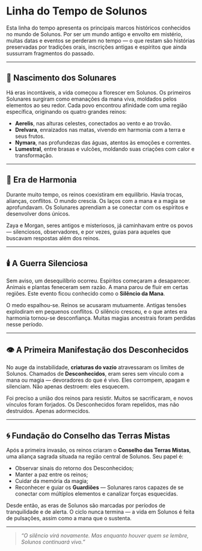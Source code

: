 # Linha do Tempo de Solunos

Esta linha do tempo apresenta os principais marcos históricos conhecidos no mundo de Solunos. Por ser um mundo antigo e envolto em mistério, muitas datas e eventos se perderam no tempo — o que restam são histórias preservadas por tradições orais, inscrições antigas e espíritos que ainda sussurram fragmentos do passado.

---

## 🌱 Nascimento dos Solunares
Há eras incontáveis, a vida começou a florescer em Solunos. Os primeiros Solunares surgiram como emanações da mana viva, moldados pelos elementos ao seu redor. Cada povo encontrou afinidade com uma região específica, originando os quatro grandes reinos:

- **Aerelis**, nas alturas celestes, conectados ao vento e ao trovão.  
- **Drelvara**, enraizados nas matas, vivendo em harmonia com a terra e seus frutos.  
- **Nymara**, nas profundezas das águas, atentos às emoções e correntes.  
- **Lumestral**, entre brasas e vulcões, moldando suas criações com calor e transformação.

---

## 🌸 Era de Harmonia
Durante muito tempo, os reinos coexistiram em equilíbrio. Havia trocas, alianças, conflitos. O mundo crescia. Os laços com a mana e a magia se aprofundavam. Os Solunares aprendiam a se conectar com os espíritos e desenvolver dons únicos.

Zaya e Morgan, seres antigos e misteriosos, já caminhavam entre os povos — silenciosos, observadores, e por vezes, guias para aqueles que buscavam respostas além dos reinos.

---

## 🕯️ A Guerra Silenciosa
Sem aviso, um desequilíbrio ocorreu. Espíritos começaram a desaparecer. Animais e plantas feneceram sem razão. A mana parou de fluir em certas regiões. Este evento ficou conhecido como o **Silêncio da Mana**.

O medo espalhou-se. Reinos se acusaram mutuamente. Antigas tensões explodiram em pequenos conflitos. O silêncio cresceu, e o que antes era harmonia tornou-se desconfiança. Muitas magias ancestrais foram perdidas nesse período.

---

## 👁️ A Primeira Manifestação dos Desconhecidos
No auge da instabilidade, **criaturas do vazio** atravessaram os limites de Solunos. Chamados de **Desconhecidos**, eram seres sem vínculo com a mana ou magia — devoradores do que é vivo. Eles corrompem, apagam e silenciam. Não apenas destroem: eles esquecem.

Foi preciso a união dos reinos para resistir. Muitos se sacrificaram, e novos vínculos foram forjados. Os Desconhecidos foram repelidos, mas não destruídos. Apenas adormecidos.

---

## 🌀 Fundação do Conselho das Terras Mistas
Após a primeira invasão, os reinos criaram o **Conselho das Terras Mistas**, uma aliança sagrada situada na região central de Solunos. Seu papel é:

- Observar sinais do retorno dos Desconhecidos;  
- Manter a paz entre os reinos;  
- Cuidar da memória da magia;  
- Reconhecer e guiar os **Guardiões** — Solunares raros capazes de se conectar com múltiplos elementos e canalizar forças esquecidas.

Desde então, as eras de Solunos são marcadas por períodos de tranquilidade e de alerta. O ciclo nunca termina — a vida em Solunos é feita de pulsações, assim como a mana que o sustenta.

---

> *“O silêncio virá novamente. Mas enquanto houver quem se lembre, Solunos continuará vivo.”*